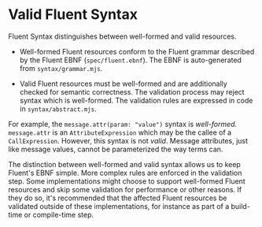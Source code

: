 # Valid Fluent Syntax

Fluent Syntax distinguishes between well-formed and valid resources.

  - Well-formed Fluent resources conform to the Fluent grammar described by
  the Fluent EBNF (`spec/fluent.ebnf`). The EBNF is auto-generated from
  `syntax/grammar.mjs`.

  - Valid Fluent resources must be well-formed and are additionally checked
  for semantic correctness. The validation process may reject syntax which is
  well-formed. The validation rules are expressed in code in
  `syntax/abstract.mjs`.

For example, the `message.attr(param: "value")` syntax is _well-formed_.
`message.attr` is an `AttributeExpression` which may be the callee of a
`CallExpression`. However, this syntax is not _valid_. Message attributes,
just like message values, cannot be parameterized the way terms can.

The distinction between well-formed and valid syntax allows us to keep
Fluent's EBNF simple. More complex rules are enforced in the validation step.
Some implementations might choose to support well-formed Fluent resources and
skip some validation for performance or other reasons. If they do so, it's
recommended that the affected Fluent resources be validated outside of these
implementations, for instance as part of a build-time or compile-time step.
